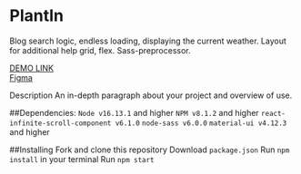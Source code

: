 # PlantIn
Blog search logic, endless loading, displaying the current weather.
Layout for additional help grid, flex. Sass-preprocessor.

[DEMO LINK](https://misharosa.github.io/test_plantln/)
<br/>
[Figma](https://www.figma.com/file/KtzICEGlTEoXBJlD1Vid8X/PlantIn%2F-Test-Case?node-id=1%3A37)

Description
An in-depth paragraph about your project and overview of use.

##Dependencies:
`Node v16.13.1` and higher
`NPM v8.1.2` and higher
`react-infinite-scroll-component v6.1.0`
`node-sass v6.0.0`
`material-ui v4.12.3` and higher

##Installing
Fork and clone this repository
Download `package.json`
Run `npm install` in your terminal
Run `npm start`


